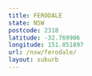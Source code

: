 ```yaml
---
title: FERODALE
state: NSW
postcode: 2318
latitude: -32.769906
longitude: 151.851897
url: /nsw/ferodale/
layout: suburb
---
```

